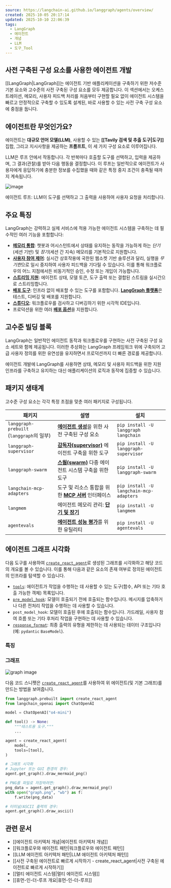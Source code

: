 ```yaml
---
source: https://langchain-ai.github.io/langgraph/agents/overview/
created: 2025-10-05 20:17:14
updated: 2025-10-10 22:06:39
tags:
  - LangGraph
  - 에이전트
  - 개념
  - LLM
  - 도구_Tool
---
```

## 사전 구축된 구성 요소를 사용한 에이전트 개발

[[LangGraph|LangGraph]]는 에이전트 기반 애플리케이션을 구축하기 위한 저수준 기본 요소와 고수준의 사전 구축된 구성 요소를 모두 제공합니다. 이 섹션에서는 오케스트레이션, 메모리, 사용자 피드백 처리를 처음부터 구현할 필요 없이 에이전트 시스템을 빠르고 안정적으로 구축할 수 있도록 설계된, 바로 사용할 수 있는 사전 구축 구성 요소에 중점을 둡니다.

## 에이전트란 무엇인가요?

에이전트는 **대규모 언어 모델(LLM)**, 사용할 수 있는 **[[Tavily 검색 및 추출 도구|도구]]** 집합, 그리고 지시사항을 제공하는 **프롬프트**, 이 세 가지 구성 요소로 이루어집니다.

LLM은 루프 안에서 작동합니다. 각 반복마다 호출할 도구를 선택하고, 입력을 제공하며, 그 결과(관찰)를 받아 다음 행동을 결정합니다. 이 루프는 일반적으로 에이전트가 사용자에게 응답하기에 충분한 정보를 수집했을 때와 같은 특정 중지 조건이 충족될 때까지 계속됩니다.

![image](https://langchain-ai.github.io/langgraph/agents/assets/agent.png)

에이전트 루프: LLM이 도구를 선택하고 그 출력을 사용하여 사용자 요청을 처리합니다.

## 주요 특징

LangGraph는 강력하고 실제 서비스에 적용 가능한 에이전트 시스템을 구축하는 데 필수적인 여러 기능을 포함합니다:

- [**메모리 통합**](https://langchain-ai.github.io/langgraph/how-tos/memory/add-memory/): 챗봇과 어시스턴트에서 상태를 유지하는 동작을 가능하게 하는 *단기*(세션 기반) 및 *장기*(세션 간 지속) 메모리를 기본적으로 지원합니다.
- [**사용자 참여 제어**](https://langchain-ai.github.io/langgraph/concepts/human_in_the_loop/): 실시간 상호작용에 국한된 웹소켓 기반 솔루션과 달리, 실행을 *무기한*으로 일시 중지하여 사용자 피드백을 기다릴 수 있습니다. 이를 통해 워크플로우의 어느 지점에서든 비동기적인 승인, 수정 또는 개입이 가능합니다.
- [**스트리밍 지원**](https://langchain-ai.github.io/langgraph/how-tos/streaming/): 에이전트 상태, 모델 토큰, 도구 출력 또는 결합된 스트림을 실시간으로 스트리밍합니다.
- [**배포 도구**](https://langchain-ai.github.io/langgraph/tutorials/langgraph-platform/local-server/): 인프라 없이 배포할 수 있는 도구를 포함합니다. [**LangGraph 플랫폼**](https://langchain-ai.github.io/langgraph/concepts/langgraph_platform/)은 테스트, 디버깅 및 배포를 지원합니다.
- [**스튜디오**](https://langchain-ai.github.io/langgraph/concepts/langgraph_studio/): 워크플로우를 검사하고 디버깅하기 위한 시각적 IDE입니다.
- 프로덕션을 위한 여러 [**배포 옵션**](https://langchain-ai.github.io/langgraph/concepts/deployment_options.md)을 지원합니다.

## 고수준 빌딩 블록

LangGraph는 일반적인 에이전트 동작과 워크플로우를 구현하는 사전 구축된 구성 요소 세트와 함께 제공됩니다. 이러한 추상화는 LangGraph 프레임워크 위에 구축되어 고급 사용자 정의를 위한 유연성을 유지하면서 프로덕션까지 더 빠른 경로를 제공합니다.

에이전트 개발에 LangGraph를 사용하면 상태, 메모리 및 사용자 피드백을 위한 지원 인프라를 구축하고 유지하는 대신 애플리케이션의 로직과 동작에 집중할 수 있습니다.

## 패키지 생태계

고수준 구성 요소는 각각 특정 초점을 맞춘 여러 패키지로 구성됩니다.

| 패키지 | 설명 | 설치 |
| --- | --- | --- |
| `langgraph-prebuilt` (`langgraph`의 일부) | [**에이전트 생성**](https://langchain-ai.github.io/langgraph/agents/agents/)을 위한 사전 구축된 구성 요소 | `pip install -U langgraph langchain` |
| `langgraph-supervisor` | [**감독자(supervisor)**](https://langchain-ai.github.io/langgraph/agents/multi-agent/#supervisor) 에이전트 구축을 위한 도구 | `pip install -U langgraph-supervisor` |
| `langgraph-swarm` | [**스웜(swarm)**](https://langchain-ai.github.io/langgraph/agents/multi-agent/#swarm) 다중 에이전트 시스템 구축을 위한 도구 | `pip install -U langgraph-swarm` |
| `langchain-mcp-adapters` | 도구 및 리소스 통합을 위한 [**MCP 서버**](https://langchain-ai.github.io/langgraph/agents/mcp/) 인터페이스 | `pip install -U langchain-mcp-adapters` |
| `langmem` | 에이전트 메모리 관리: [**단기 및 장기**](https://langchain-ai.github.io/langgraph/how-tos/memory/add-memory/) | `pip install -U langmem` |
| `agentevals` | [**에이전트 성능 평가**](https://langchain-ai.github.io/langgraph/agents/evals/)를 위한 유틸리티 | `pip install -U agentevals` |

## 에이전트 그래프 시각화

다음 도구를 사용하여 [`create_react_agent`](https://langchain-ai.github.io/langgraph/reference/prebuilt/#langgraph.prebuilt.chat_agent_executor.create_react_agent)로 생성된 그래프를 시각화하고 해당 코드의 개요를 볼 수 있습니다. 이를 통해 다음과 같은 요소의 존재 여부로 정의된 에이전트의 인프라를 탐색할 수 있습니다.

- [`tools`](https://langchain-ai.github.io/langgraph/how-tos/tool-calling/): 에이전트가 작업을 수행하는 데 사용할 수 있는 도구(함수, API 또는 기타 호출 가능한 객체) 목록입니다.
- [`pre_model_hook`](https://langchain-ai.github.io/langgraph/how-tos/create-react-agent-manage-message-history/): 모델이 호출되기 전에 호출되는 함수입니다. 메시지를 압축하거나 다른 전처리 작업을 수행하는 데 사용할 수 있습니다.
- `post_model_hook`: 모델이 호출된 후에 호출되는 함수입니다. 가드레일, 사용자 참여 흐름 또는 기타 후처리 작업을 구현하는 데 사용할 수 있습니다.
- [`response_format`](https://langchain-ai.github.io/langgraph/agents/agents/#6-configure-structured-output): 최종 출력의 유형을 제한하는 데 사용되는 데이터 구조입니다(예: `pydantic` `BaseModel`).

### 특징

### 그래프

![graph image](https://langchain-ai.github.io/langgraph/agents/assets/react_agent_graphs/0001.svg)

다음 코드 스니펫은 [`create_react_agent`](https://langchain-ai.github.io/langgraph/reference/prebuilt/#langgraph.prebuilt.chat_agent_executor.create_react_agent)를 사용하여 위 에이전트(및 기본 그래프)를 만드는 방법을 보여줍니다.

```python
from langgraph.prebuilt import create_react_agent
from langchain_openai import ChatOpenAI

model = ChatOpenAI("o4-mini")

def tool() -> None:
    """테스트용 도구."""
    ...

agent = create_react_agent(
    model,
    tools=[tool],
)

# 그래프 시각화
# Jupyter 또는 GUI 환경의 경우:
agent.get_graph().draw_mermaid_png()

# PNG를 파일로 저장하려면:
png_data = agent.get_graph().draw_mermaid_png()
with open("graph.png", "wb") as f:
    f.write(png_data)

# 터미널/ASCII 출력의 경우:
agent.get_graph().draw_ascii()
```

## 관련 문서

- [[에이전트 아키텍처 개념|에이전트 아키텍처 개념]]
- [[워크플로우와 에이전트 패턴|워크플로우와 에이전트 패턴]]
- [[LLM 에이전트 아키텍처 패턴|LLM 에이전트 아키텍처 패턴]]
- [[사전 구축된 에이전트로 빠르게 시작하기 - create_react_agent|사전 구축된 에이전트로 빠르게 시작하기]]
- [[멀티 에이전트 시스템|멀티 에이전트 시스템]]
- [[휴먼-인-더-루프 개요|휴먼-인-더-루프]]
